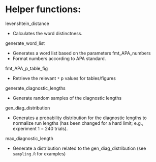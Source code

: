 # Helper functions: 
levenshtein_distance 
- Calculates the word distinctness.

generate_word_list 
- Generates a word list based on the parameters
fmt_APA_numbers 
- Format numbers according to APA standard.

fmt_APA_p_table_fig 
- Retrieve the relevant `*` p values for tables/figures

generate_diagnostic_lengths 
- Generate random samples of the diagnostic lengths

gen_diag_distribution
- Generates a probability distribution for the diagnostic lengths to normalize run lengths (has been changed for a hard limit; e.g., experiment 1 = 240 trials).

max_diagnostic_length 
- Generate a distribution related to the gen_diag_distribution (see `sampling.R` for examples) 